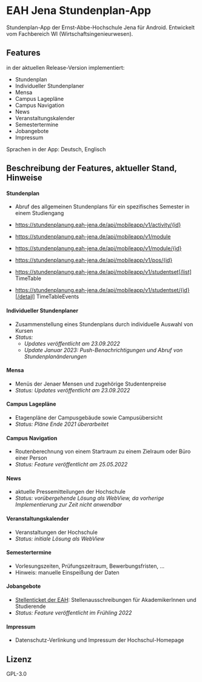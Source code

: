 # EAH Jena Stundenplan-App
Stundenplan-App der Ernst-Abbe-Hochschule Jena für Android. Entwickelt vom Fachbereich WI (Wirtschaftsingenieurwesen).


## Features
in der aktuellen Release-Version implementiert:
- Stundenplan
- Individueller Stundenplaner
- Mensa
- Campus Lagepläne
- Campus Navigation
- News
- Veranstaltungskalender
- Semestertermine
- Jobangebote
- Impressum

Sprachen in der App: Deutsch, Englisch

## Beschreibung der Features, aktueller Stand, Hinweise
#### Stundenplan
  - Abruf des allgemeinen Stundenplans für ein spezifisches Semester in einem Studiengang

- https://stundenplanung.eah-jena.de/api/mobileapp/v1/activity/{id}
- https://stundenplanung.eah-jena.de/api/mobileapp/v1/module
- https://stundenplanung.eah-jena.de/api/mobileapp/v1/module/{id}
- https://stundenplanung.eah-jena.de/api/mobileapp/v1/pos/{id}
- https://stundenplanung.eah-jena.de/api/mobileapp/v1/studentset[/list]			TimeTable
- https://stundenplanung.eah-jena.de/api/mobileapp/v1/studentset/{id}[/detail]	TimeTableEvents


#### Individueller Stundenplaner
  - Zusammenstellung eines Stundenplans durch individuelle Auswahl von Kursen
  - *Status:*
    - *Updates veröffentlicht am 23.09.2022*
    - *Update Januar 2023: Push-Benachrichtigungen und Abruf von Stundenplanänderungen*
#### Mensa
  - Menüs der Jenaer Mensen und zugehörige Studentenpreise
  - *Status: Updates veröffentlicht am 23.09.2022*
#### Campus Lagepläne
  - Etagenpläne der Campusgebäude sowie Campusübersicht
  - *Status: Pläne Ende 2021 überarbeitet*
#### Campus Navigation
  - Routenberechnung von einem Startraum zu einem Zielraum oder Büro einer Person
  - *Status: Feature veröffentlicht am 25.05.2022*
#### News
  - aktuelle Pressemitteilungen der Hochschule
  - *Status: vorübergehende Lösung als WebView, da vorherige Implementierung zur Zeit nicht anwendbar*
#### Veranstaltungskalender
  - Veranstaltungen der Hochschule
  - *Status: initiale Lösung als WebView*
#### Semestertermine
  - Vorlesungszeiten, Prüfungszeitraum, Bewerbungsfristen, ...
  - Hinweis: manuelle Einspeißung der Daten
#### Jobangebote
  - [Stellenticket der EAH](https://stellenticket.eah-jena.de/de/offers/fulltextsearch/EAH-Jena/#Inhalt): Stellenausschreibungen für AkademikerInnen und Studierende
  - *Status: Feature veröffentlicht im Frühling 2022* 
#### Impressum
  - Datenschutz-Verlinkung und Impressum der Hochschul-Homepage

## Lizenz
GPL-3.0
